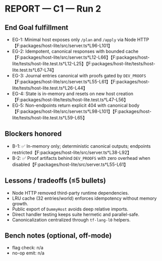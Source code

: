 # REPORT — C1 — Run 2

## End Goal fulfillment
- EG-1: Minimal host exposes only `/plan` and `/apply` via Node HTTP【F:packages/host-lite/src/server.ts†L96-L101】
- EG-2: Idempotent, canonical responses with bounded cache【F:packages/host-lite/src/server.ts†L12-L66】【F:packages/host-lite/tests/host-lite.test.ts†L12-L25】【F:packages/host-lite/tests/host-lite.test.ts†L67-L74】
- EG-3: Journal entries canonical with proofs gated by `DEV_PROOFS`【F:packages/host-lite/src/server.ts†L55-L61】【F:packages/host-lite/tests/host-lite.test.ts†L26-L44】
- EG-4: State is in-memory and resets on new host creation【F:packages/host-lite/tests/host-lite.test.ts†L47-L56】
- EG-5: Non-endpoints return explicit 404 with canonical body【F:packages/host-lite/src/server.ts†L98-L101】【F:packages/host-lite/tests/host-lite.test.ts†L59-L65】

## Blockers honored
- B-1: ✅ In-memory only; deterministic canonical outputs; endpoints restricted【F:packages/host-lite/src/server.ts†L38-L92】
- B-2: ✅ Proof artifacts behind `DEV_PROOFS` with zero overhead when disabled【F:packages/host-lite/src/server.ts†L55-L61】

## Lessons / tradeoffs (≤5 bullets)
- Node HTTP removed third-party runtime dependencies.
- LRU cache (32 entries/world) enforces idempotency without memory growth.
- Public export of `DummyHost` avoids deep relative imports.
- Direct handler testing keeps suite hermetic and parallel-safe.
- Canonicalization centralized through `tf-lang-l0` helpers.

## Bench notes (optional, off-mode)
- flag check: n/a
- no-op emit: n/a
